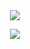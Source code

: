 
　<p align="center">![](https://komarev.com/ghpvc/?username=2ft-high&label=(⁠╥⁠﹏⁠╥⁠)&color=000000)</p>

<p align="center">
  <img src="https://files.catbox.moe/z1syy7.png" />
</p>
